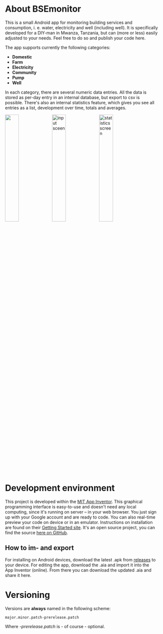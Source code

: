 # About BSEmonitor

This is a small Android app for monitoring building services and consumption, i. e. water, electricity and well (including well).
It is specifically developed for a DIY-man in Mwanza, Tanzania, but can (more or less) easily adjusted to your needs. Feel free to do so and publish your code here.

The app supports currently the following categories:
* **Domestic**
* **Farm**
* **Electricity**
* **Community**
* **Pump**
* **Well**

In each category, there are several numeric data entries.
All the data is stored as per-day entry in an internal database, but export to csv is possible.
There's also an internal statistics feature, which gives you see all entries as a list, development over time, totals and averages.

<img src="https://user-images.githubusercontent.com/92583344/203498514-0e730d4e-50d1-4b31-ba79-39fe3047345c.jpeg" width="30%"> <img src="https://user-images.githubusercontent.com/92583344/203498501-d3a0b7f5-40d5-4bd0-9c70-94a0dd1a523e.jpeg" alt="input sceen" width="30%"> <img src="https://user-images.githubusercontent.com/92583344/203498520-c618499f-a0ac-4bc9-b22a-5fe9e1456237.jpeg" alt="statistics screen" width="30%">


# Development environment

This project is developed within the [MIT App Inventor](https://appinventor.mit.edu).
This graphical programming interface is easy-to-use and doesn't need any local computing, since it's running on server – in your web browser.
You just sign up with your Google account and are ready to code.
You can also real-time preview your code on device or in an emulator. Instructions on installation are found on their [Getting Started site](https://appinventor.mit.edu/explore/get-started).
It's an open source project, you can find the source [here on GitHub](https://github.com/mit-cml/appinventor-sources).


## How to im- and export

For installing on Android devices, download the latest .apk from [releases](https://github.com/fredFabLab/BSEmonitor/releases) to your device.
For editing the app, download the .aia and import it into the App Inventor (online). From there you can download the updated .aia and share it here.


# Versioning

Versions are **always** named in the following scheme:

    major.minor.patch-prerelease.patch

Where *-prerelease.patch* is - of course - optional.
